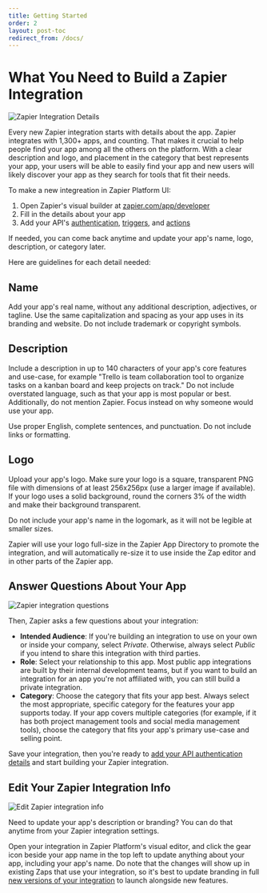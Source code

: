 ```yaml
---
title: Getting Started
order: 2
layout: post-toc
redirect_from: /docs/
---
```


# What You Need to Build a Zapier Integration

![Zapier Integration Details](https://cdn.zapier.com/storage/photos/5dbd9083f415c68c2280633561f9658a.png)

Every new Zapier integration starts with details about the app. Zapier integrates with 1,300+ apps, and counting. That makes it crucial to help people find your app among all the others on the platform. With a clear description and logo, and placement in the category that best represents your app, your users will be able to easily find your app and new users will likely discover your app as they search for tools that fit their needs.

To make a new integreation in Zapier Platform UI:

1. Open Zapier's visual builder at [zapier.com/app/developer](https://zapier.com/app/developer/)
2. Fill in the details about your app
3. Add your API's [authentication](https://zapier.github.io/visual-builder/docs/auth), [triggers](https://zapier.github.io/visual-builder/docs/triggers), and [actions](https://zapier.github.io/visual-builder/docs/actions)

If needed, you can come back anytime and update your app's name, logo, description, or category later.

Here are guidelines for each detail needed:

<a id="name"></a>
## Name

Add your app's real name, without any additional description, adjectives, or tagline. Use the same capitalization and spacing as your app uses in its branding and website. Do not include trademark or copyright symbols.

<a id="description"></a>
## Description

Include a description in up to 140 characters of your app's core features and use-case, for example "Trello is team collaboration tool to organize tasks on a kanban board and keep projects on track." Do not include overstated language, such as that your app is most popular or best. Additionally, do not mention Zapier. Focus instead on why someone would use your app.

Use proper English, complete sentences, and punctuation. Do not include links or formatting.

<a id="logo"></a>
## Logo

Upload your app's logo. Make sure your logo is a square, transparent PNG file with dimensions of at least 256x256px (use a larger image if available). If your logo uses a solid background, round the corners 3% of the width and make their background transparent.

Do not include your app's name in the logomark, as it will not be legible at smaller sizes.

Zapier will use your logo full-size in the Zapier App Directory to promote the integration, and will automatically re-size it to use inside the Zap editor and in other parts of the Zapier app.

## Answer Questions About Your App

![Zapier integration questions](https://cdn.zapier.com/storage/photos/a8fd66dc5452ec2e13a7d264201d4921.png)

Then, Zapier asks a few questions about your integration:

- **Intended Audience**: If you're building an integration to use on your own or inside your company, select _Private_. Otherwise, always select _Public_ if you intend to share this integration with third parties.
- **Role**: Select your relationship to this app. Most public app integrations are built by their internal development teams, but if you want to build an integration for an app you're not affiliated with, you can still build a private integration.
- **Category**: Choose the category that fits your app best. Always select the most appropriate, specific category for the features your app supports today. If your app covers multiple categories (for example, if it has both project management tools and social media management tools), choose the category that fits your app's primary use-case and selling point.

Save your integration, then you're ready to [add your API authentication details](https://zapier.github.io/visual-builder/docs/auth) and start building your Zapier integration.

## Edit Your Zapier Integration Info

![Edit Zapier integration info](https://cdn.zapier.com/storage/photos/b4d66facfb3b58b9705356aaf381130b.png)

Need to update your app's description or branding? You can do that anytime from your Zapier integration settings.

Open your integration in Zapier Platform's visual editor, and click the gear icon beside your app name in the top left to update anything about your app, including your app's name. Do note that the changes will show up in existing Zaps that use your integration, so it's best to update branding in full [new versions of your integration](https://zapier.github.io/visual-builder/docs/versions) to launch alongside new features.